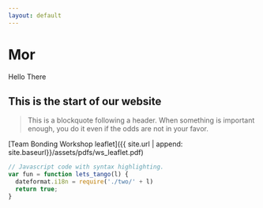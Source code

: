 ```yaml
---
layout: default
---
```



# Mor
Hello There

## This is the start of our website

> This is a blockquote following a header.
> When something is important enough, you do it even if the odds are not in your favor.


[Team Bonding Workshop leaflet]({{ site.url | append: site.baseurl}}/assets/pdfs/ws_leaflet.pdf) 



```js
// Javascript code with syntax highlighting.
var fun = function lets_tango(l) {
  dateformat.i18n = require('./two/' + l)
  return true;
}
```
